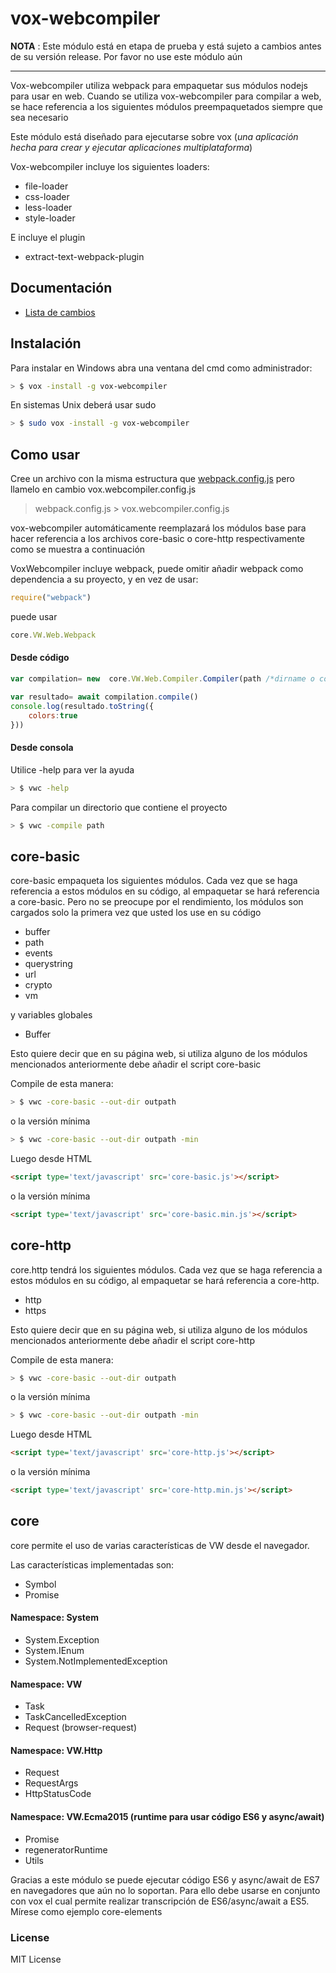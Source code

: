 
# vox-webcompiler


**NOTA** : Este módulo está en etapa de prueba y está sujeto a cambios antes de su versión release. Por favor no use este módulo aún


** **

Vox-webcompiler utiliza webpack para empaquetar sus módulos nodejs para usar en web.
Cuando se utiliza vox-webcompiler para compilar a web, se hace referencia a los siguientes módulos preempaquetados siempre que sea necesario

Este módulo está diseñado para ejecutarse sobre vox (*una aplicación hecha para crear y ejecutar aplicaciones multiplataforma*)

Vox-webcompiler incluye los siguientes loaders:

* file-loader
* css-loader
* less-loader
* style-loader

E incluye el plugin

* extract-text-webpack-plugin


## Documentación

* [Lista de cambios](/CHANGES.md)


## Instalación

Para instalar en Windows abra una ventana del cmd como administrador:
```sh
> $ vox -install -g vox-webcompiler
```

En sistemas Unix deberá usar sudo
```sh
> $ sudo vox -install -g vox-webcompiler
```


## Como usar

Cree un archivo con la misma estructura que [webpack.config.js](https://webpack.github.io/docs/configuration.html) pero llamelo en cambio vox.webcompiler.config.js


> webpack.config.js > vox.webcompiler.config.js


vox-webcompiler automáticamente reemplazará los módulos base para hacer referencia a los archivos core-basic o core-http respectivamente como se muestra a continuación

VoxWebcompiler incluye webpack, puede omitir añadir webpack como dependencia a su proyecto, y en vez de usar: 

```javascript
require("webpack")
```

puede usar

```javascript
core.VW.Web.Webpack
```


#### Desde código

```javascript
var compilation= new  core.VW.Web.Compiler.Compiler(path /*dirname o configfile*/)}

var resultado= await compilation.compile()
console.log(resultado.toString({
	colors:true
}))
```

#### Desde consola

Utilice -help para ver la ayuda 
```sh
> $ vwc -help
```

Para compilar un directorio que contiene el proyecto
```sh
> $ vwc -compile path
```



## core-basic

core-basic empaqueta los siguientes módulos. Cada vez que se haga referencia a estos módulos en su código, al empaquetar se hará referencia a core-basic.
Pero no se preocupe por el rendimiento, los módulos son cargados solo la primera vez que usted los use en su código


* buffer
* path
* events
* querystring
* url
* crypto
* vm

y variables globales

* Buffer

Esto quiere decir que en su página web, si utiliza alguno de los módulos mencionados anteriormente debe añadir el script core-basic

Compile de esta manera:

```sh
> $ vwc -core-basic --out-dir outpath
```

o la versión mínima
```sh
> $ vwc -core-basic --out-dir outpath -min
```


Luego desde HTML
```html
<script type='text/javascript' src='core-basic.js'></script>
```

o la versión mínima

```html
<script type='text/javascript' src='core-basic.min.js'></script>
```



## core-http
core.http tendrá los siguientes módulos.  Cada vez que se haga referencia a estos módulos en su código, al empaquetar se hará referencia a core-http.

* http
* https

Esto quiere decir que en su página web, si utiliza alguno de los módulos mencionados anteriormente debe añadir el script core-http

Compile de esta manera:

```sh
> $ vwc -core-basic --out-dir outpath
```

o la versión mínima
```sh
> $ vwc -core-basic --out-dir outpath -min
```


Luego desde HTML
```html
<script type='text/javascript' src='core-http.js'></script>
```

o la versión mínima

```html
<script type='text/javascript' src='core-http.min.js'></script>
```


## core
core permite el uso de varias características de VW desde el navegador.

Las características implementadas son:

* Symbol
* Promise

#### Namespace: System 
* System.Exception
* System.IEnum
* System.NotImplementedException

#### Namespace: VW 
* Task
* TaskCancelledException
* Request (browser-request)

#### Namespace: VW.Http 
* Request
* RequestArgs
* HttpStatusCode

#### Namespace: VW.Ecma2015 (runtime para usar código ES6 y async/await)
* Promise
* regeneratorRuntime
* Utils


Gracias a este módulo se puede ejecutar código ES6 y async/await de ES7 en navegadores que aún no lo soportan. Para ello debe usarse en conjunto con vox el cual permite realizar transcripción de ES6/async/await a ES5. Mírese como ejemplo core-elements 



### License
MIT License




